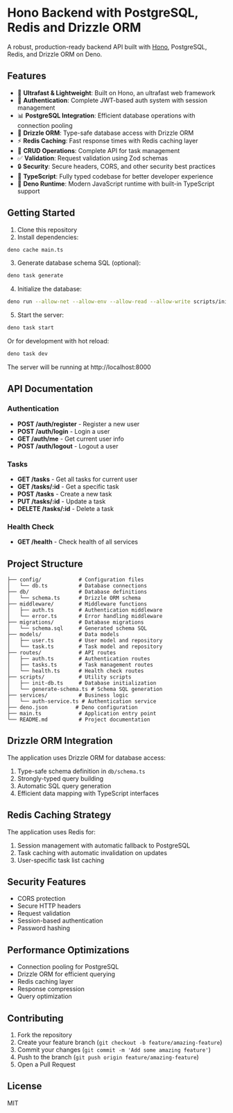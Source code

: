 # Hono Backend with PostgreSQL, Redis and Drizzle ORM

A robust, production-ready backend API built with [Hono](https://hono.dev), PostgreSQL, Redis, and Drizzle ORM on Deno.

## Features

- 🚀 **Ultrafast & Lightweight**: Built on Hono, an ultrafast web framework
- 🔐 **Authentication**: Complete JWT-based auth system with session management
- 📊 **PostgreSQL Integration**: Efficient database operations with connection pooling
- 🧠 **Drizzle ORM**: Type-safe database access with Drizzle ORM
- ⚡ **Redis Caching**: Fast response times with Redis caching layer
- 🔄 **CRUD Operations**: Complete API for task management
- ✅ **Validation**: Request validation using Zod schemas
- 🔒 **Security**: Secure headers, CORS, and other security best practices
- 📝 **TypeScript**: Fully typed codebase for better developer experience
- 🦕 **Deno Runtime**: Modern JavaScript runtime with built-in TypeScript support

## Getting Started

1. Clone this repository
2. Install dependencies:

```bash
deno cache main.ts
```

3. Generate database schema SQL (optional):

```bash
deno task generate
```

4. Initialize the database:

```bash
deno run --allow-net --allow-env --allow-read --allow-write scripts/init-db.ts
```

5. Start the server:

```bash
deno task start
```

Or for development with hot reload:

```bash
deno task dev
```

The server will be running at http://localhost:8000

## API Documentation

### Authentication

- **POST /auth/register** - Register a new user
- **POST /auth/login** - Login a user
- **GET /auth/me** - Get current user info
- **POST /auth/logout** - Logout a user

### Tasks

- **GET /tasks** - Get all tasks for current user
- **GET /tasks/:id** - Get a specific task
- **POST /tasks** - Create a new task
- **PUT /tasks/:id** - Update a task
- **DELETE /tasks/:id** - Delete a task

### Health Check

- **GET /health** - Check health of all services

## Project Structure

```
├── config/            # Configuration files
│   └── db.ts          # Database connections
├── db/                # Database definitions
│   └── schema.ts      # Drizzle ORM schema
├── middleware/        # Middleware functions
│   ├── auth.ts        # Authentication middleware
│   └── error.ts       # Error handling middleware
├── migrations/        # Database migrations
│   └── schema.sql     # Generated schema SQL
├── models/            # Data models
│   ├── user.ts        # User model and repository
│   └── task.ts        # Task model and repository
├── routes/            # API routes
│   ├── auth.ts        # Authentication routes
│   ├── tasks.ts       # Task management routes
│   └── health.ts      # Health check routes
├── scripts/           # Utility scripts
│   ├── init-db.ts     # Database initialization
│   └── generate-schema.ts # Schema SQL generation
├── services/          # Business logic
│   └── auth-service.ts # Authentication service
├── deno.json         # Deno configuration
├── main.ts            # Application entry point
└── README.md          # Project documentation
```

## Drizzle ORM Integration

The application uses Drizzle ORM for database access:

1. Type-safe schema definition in `db/schema.ts`
2. Strongly-typed query building
3. Automatic SQL query generation
4. Efficient data mapping with TypeScript interfaces

## Redis Caching Strategy

The application uses Redis for:

1. Session management with automatic fallback to PostgreSQL
2. Task caching with automatic invalidation on updates
3. User-specific task list caching

## Security Features

- CORS protection
- Secure HTTP headers
- Request validation
- Session-based authentication
- Password hashing

## Performance Optimizations

- Connection pooling for PostgreSQL
- Drizzle ORM for efficient querying
- Redis caching layer
- Response compression
- Query optimization

## Contributing

1. Fork the repository
2. Create your feature branch (`git checkout -b feature/amazing-feature`)
3. Commit your changes (`git commit -m 'Add some amazing feature'`)
4. Push to the branch (`git push origin feature/amazing-feature`)
5. Open a Pull Request

## License

MIT
